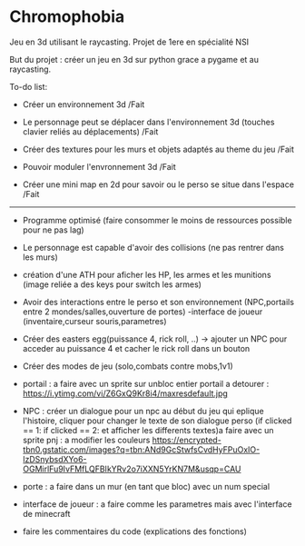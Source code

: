 # Chromophobia
Jeu en 3d utilisant le raycasting. Projet de 1ere en spécialité NSI

But du projet : créer un jeu en 3d sur python grace a pygame et au raycasting.

To-do list:
- Créer un environnement 3d /Fait

- Le personnage peut se déplacer dans l'environnement 3d (touches clavier reliés au déplacements) /Fait

- Créer des textures pour les murs et objets adaptés au theme du jeu /Fait

- Pouvoir moduler l'envronnement 3d /Fait

- Créer une mini map en 2d pour savoir ou le perso se situe dans l'espace /Fait

------------------------------------------------

- Programme optimisé (faire consommer le moins de ressources possible pour ne pas lag)

- Le personnage est capable d'avoir des collisions (ne pas rentrer dans les murs)

- création d'une ATH pour aficher les HP, les armes et les munitions (image reliée a des keys pour switch les armes)

- Avoir des interactions entre le perso et son environnement (NPC,portails entre 2 mondes/salles,ouverture de portes) -interface de joueur (inventaire,curseur 
souris,parametres)

- Créer des easters egg(puissance 4, rick roll, ..) -> ajouter un NPC pour acceder au puissance 4 et cacher le rick roll dans un bouton 

- Créer des modes de jeu (solo,combats contre mobs,1v1)

- portail : a faire avec un sprite sur unbloc entier
portail a detourer : https://i.ytimg.com/vi/Z6GxQ9Kr8i4/maxresdefault.jpg

- NPC : créer un dialogue pour un npc au début du jeu qui eplique l'histoire, cliquer pour changer le texte de son dialogue perso (if clicked == 1: if clicked == 2: et afficher les differents textes)a faire avec un sprite pnj : a modifier les couleurs https://encrypted-tbn0.gstatic.com/images?q=tbn:ANd9GcStwfsCvdHyFPuOxIO-lzDSnybsdXYo6-OGMirlFu9IvFMfLQFBIkYRv2o7iXXN5YrKN7M&usqp=CAU

- porte : a faire dans un mur (en tant que bloc) avec un num special

- interface de joueur : a faire comme les parametres mais avec l'interface de minecraft

- faire les commentaires du code (explications des fonctions)
